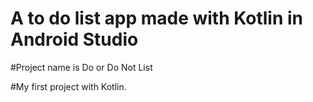 # A to do list app made with Kotlin in Android Studio
#Project name is Do or Do Not List

#My first project with Kotlin.

